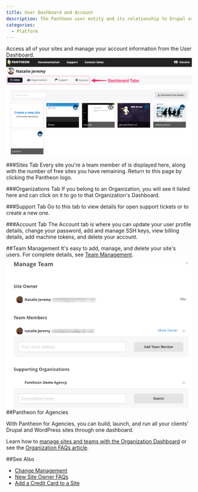 ```yaml
---
title: User Dashboard and Account
description: The Pantheon user entity and its relationship to Drupal or WordPress sites, teams, and organizations.
categories:
  - Platform
---
```


Access all of your sites and manage your account information from the User Dashboard.
![Site Dashboard](/source/assets/images/pantheon-user-dashboard1.png)

###Sites Tab
Every site you're a team member of is displayed here, along with the number of free sites you have remaining. Return to this page by clicking the Pantheon logo.

###Organizations Tab
If you belong to an Organization, you will see it listed here and can click on it to go to that Organization's Dashboard.

###Support Tab
Go to this tab to view details for open support tickets or to create a new one.

###Account Tab
The Account tab is where you can update your user profile details, change your password, add and manage SSH keys, view billing details, add machine tokens, and delete your account.

##Team Management
It's easy to add, manage, and delete your site's users. For complete details, see [Team Management](/docs/team-management/).
![Team Management Window](/source/assets/images/team-modal.png)
##Pantheon for Agencies

With Pantheon for Agencies, you can build, launch, and run all your clients’ Drupal and WordPress sites through one dashboard.

Learn how to [manage sites and teams with the Organization Dashboard](/docs/organization-dashboard/) or see the [Organization FAQs article](/docs/organization-faq/).

##See Also
- [Change Management](/docs/change-management/)
- [New Site Owner FAQs](/docs/new-site-owner/)
- [Add a Credit Card to a Site](/docs/add-a-credit-card-to-a-site/)
